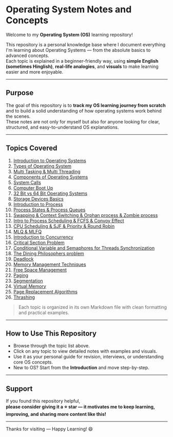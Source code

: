 #  Operating System Notes and Concepts

Welcome to my **Operating System (OS)** learning repository!

This repository is a personal knowledge base where I document everything I'm learning about Operating Systems — from the absolute basics to advanced concepts.  
Each topic is explained in a beginner-friendly way, using **simple English (sometimes Hinglish)**, **real-life analogies**, and **visuals** to make learning easier and more enjoyable.

---

##  Purpose

The goal of this repository is to **track my OS learning journey from scratch** and to build a solid understanding of how operating systems work behind the scenes.  
These notes are not only for myself but also for anyone looking for clear, structured, and easy-to-understand OS explanations.

---

## Topics Covered

1. [Introduction to Operating Systems](./01_Introduction_to_Operating_Systems.md)  
2. [Types of Operating System](./02_Types_of_Operating_Sytems.md)  
3. [Multi Tasking & Multi Threading](./03_Multi_Tasking_&_Multi_Threading.md)  
4. [Components of Operating Systems](./04_Components_of_Operating_Sytems.md)  
5. [System Calls](./05_System_Calls.md)  
6. [Computer Boot Up](./06_Computer_Boot_Up.md)  
7. [32 Bit vs 64 Bit Operating Systems](./07_32_Bit_vs_64_Bit_Operating_Systems.md)  
8. [Storage Devices Basics](./08_Storage_Devices_Basics.md)  
9. [Introduction to Process](./09_Introduction_to_Process.md)  
10. [Process States & Process Queues](./10_Process_States_&_Process_Queues.md)  
11. [Swapping & Context Switching & Orphan process & Zombie process](./11_Swapping_&_Context_Switching_&_Orphan_process_&_Zombie_process.md)  
12. [Intro to Process Scheduling & FCFS & Convoy Effect](./12_Intro_to_Process_Scheduling_&_FCFS_&_Convoy_Effect.md)  
13. [CPU Scheduling & SJF & Priority & Round Robin](./13_CPU_Scheduling_&_SJF_&_Priority_&_Round_Robin.md)  
14. [MLQ & MLFQ](./14_MLQ_&_MLFQ.md)  
15. [Introduction to Concurrency](./15_Introduction_to_Concurrency.md)  
16. [Critical Section Problem](./16_Critical_Section_Problem.md)  
17. [Conditional Variable and Semaphores for Threads Synchronization](./17_Conditional_Variable_and_Semaphores_for_Threads_Synchronization.md)  
18. [The Dining Philosophers problem](./18_The_Dining_Philosophers_problem.md)  
19. [Deadlock](./19_Deadlock.md)  
20. [Memory Management Techniques](./20_Memory_Management_Techniques.md)  
21. [Free Space Management](./21_Free_Space_Management.md)  
22. [Paging](./22_Paging.md)  
23. [Segmentation](./23_Segmentation.md)  
24. [Virtual Memory](./24_Virtual_Memory.md)  
25. [Page Replacement Algorithms](./25_Page_Replacement_Algorithms.md)  
26. [Thrashing](./26_Thrashing.md)  

>  Each topic is organized in its own Markdown file with clean formatting and practical examples.

---

##  How to Use This Repository

- Browse through the topic list above.  
- Click on any topic to view detailed notes with examples and visuals.  
- Use it as your personal guide for revision, interviews, or understanding core OS concepts.  
- New to OS? Start from the **Introduction** and move step-by-step.

---

##  Support

If you found this repository helpful,  
**please consider giving it a ⭐ star — it motivates me to keep learning, improving, and sharing more content like this!**

---

Thanks for visiting — Happy Learning! 😄
